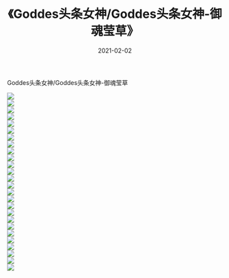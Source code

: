 ﻿---
layout: post
title:  《Goddes头条女神/Goddes头条女神-御魂莹草》
date:   2021-02-02
img: http://img.660000.xyz/Sharelink/网络美图/2021/Goddes头条女神/Goddes头条女神-御魂莹草/000.jpg
categories: [美女, 清纯, 唯美]
---

Goddes头条女神/Goddes头条女神-御魂莹草

 ![](http://img.660000.xyz/Sharelink/网络美图/2021/Goddes头条女神/Goddes头条女神-御魂莹草/001.jpg) <br>![](http://img.660000.xyz/Sharelink/网络美图/2021/Goddes头条女神/Goddes头条女神-御魂莹草/002.jpg) <br>![](http://img.660000.xyz/Sharelink/网络美图/2021/Goddes头条女神/Goddes头条女神-御魂莹草/003.jpg) <br>![](http://img.660000.xyz/Sharelink/网络美图/2021/Goddes头条女神/Goddes头条女神-御魂莹草/004.jpg) <br>![](http://img.660000.xyz/Sharelink/网络美图/2021/Goddes头条女神/Goddes头条女神-御魂莹草/005.jpg) <br>![](http://img.660000.xyz/Sharelink/网络美图/2021/Goddes头条女神/Goddes头条女神-御魂莹草/006.jpg) <br>![](http://img.660000.xyz/Sharelink/网络美图/2021/Goddes头条女神/Goddes头条女神-御魂莹草/007.jpg) <br>![](http://img.660000.xyz/Sharelink/网络美图/2021/Goddes头条女神/Goddes头条女神-御魂莹草/008.jpg) <br>![](http://img.660000.xyz/Sharelink/网络美图/2021/Goddes头条女神/Goddes头条女神-御魂莹草/009.jpg) <br>![](http://img.660000.xyz/Sharelink/网络美图/2021/Goddes头条女神/Goddes头条女神-御魂莹草/010.jpg) <br>![](http://img.660000.xyz/Sharelink/网络美图/2021/Goddes头条女神/Goddes头条女神-御魂莹草/011.jpg) <br>![](http://img.660000.xyz/Sharelink/网络美图/2021/Goddes头条女神/Goddes头条女神-御魂莹草/012.jpg) <br>![](http://img.660000.xyz/Sharelink/网络美图/2021/Goddes头条女神/Goddes头条女神-御魂莹草/013.jpg) <br>![](http://img.660000.xyz/Sharelink/网络美图/2021/Goddes头条女神/Goddes头条女神-御魂莹草/014.jpg) <br>![](http://img.660000.xyz/Sharelink/网络美图/2021/Goddes头条女神/Goddes头条女神-御魂莹草/015.jpg) <br>![](http://img.660000.xyz/Sharelink/网络美图/2021/Goddes头条女神/Goddes头条女神-御魂莹草/016.jpg) <br>![](http://img.660000.xyz/Sharelink/网络美图/2021/Goddes头条女神/Goddes头条女神-御魂莹草/017.jpg) <br>![](http://img.660000.xyz/Sharelink/网络美图/2021/Goddes头条女神/Goddes头条女神-御魂莹草/018.jpg) <br>![](http://img.660000.xyz/Sharelink/网络美图/2021/Goddes头条女神/Goddes头条女神-御魂莹草/019.jpg) <br>![](http://img.660000.xyz/Sharelink/网络美图/2021/Goddes头条女神/Goddes头条女神-御魂莹草/020.jpg) <br>![](http://img.660000.xyz/Sharelink/网络美图/2021/Goddes头条女神/Goddes头条女神-御魂莹草/021.jpg) <br>![](http://img.660000.xyz/Sharelink/网络美图/2021/Goddes头条女神/Goddes头条女神-御魂莹草/022.jpg) <br>![](http://img.660000.xyz/Sharelink/网络美图/2021/Goddes头条女神/Goddes头条女神-御魂莹草/023.jpg) <br>![](http://img.660000.xyz/Sharelink/网络美图/2021/Goddes头条女神/Goddes头条女神-御魂莹草/024.jpg) <br>![](http://img.660000.xyz/Sharelink/网络美图/2021/Goddes头条女神/Goddes头条女神-御魂莹草/025.jpg) <br>![](http://img.660000.xyz/Sharelink/网络美图/2021/Goddes头条女神/Goddes头条女神-御魂莹草/026.jpg) <br>